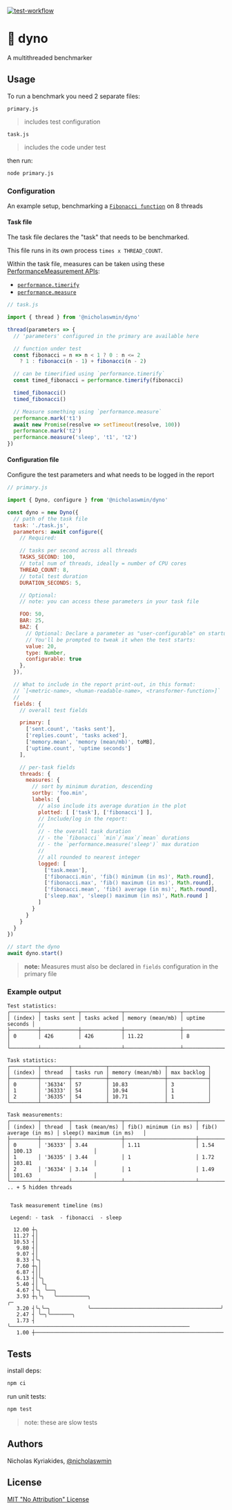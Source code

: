 [![test-workflow][test-badge]][test-workflow]

# :wrench: dyno

A multithreaded benchmarker

## Usage

To run a benchmark you need 2 separate files:

`primary.js`

> includes test configuration

`task.js`

> includes the code under test

then run:

```bash
node primary.js
```

### Configuration

An example setup, benchmarking a [`Fibonacci function`][fib] on 8 threads

#### Task file

The task file declares the "task" that needs to be benchmarked.

This file runs in its own process `times x THREAD_COUNT`.

Within the task file, measures can be taken using
these [PerformanceMeasurement APIs][perf-api]:

- [`performance.timerify`][timerify]
- [`performance.measure`][measure]

```js
// task.js

import { thread } from '@nicholaswmin/dyno'

thread(parameters => {
  // 'parameters' configured in the primary are available here

  // function under test
  const fibonacci = n => n < 1 ? 0 : n <= 2
    ? 1 : fibonacci(n - 1) + fibonacci(n - 2)

  // can be timerified using `performance.timerify`
  const timed_fibonacci = performance.timerify(fibonacci)

  timed_fibonacci()
  timed_fibonacci()

  // Measure something using `performance.measure`
  performance.mark('t1')
  await new Promise(resolve => setTimeout(resolve, 100))
  performance.mark('t2')
  performance.measure('sleep', 't1', 't2')
})
```

#### Configuration file

Configure the test parameters and what needs to be logged in the report

```js
// primary.js

import { Dyno, configure } from '@nicholaswmin/dyno'

const dyno = new Dyno({
  // path of the task file
  task: './task.js',
  parameters: await configure({
    // Required:

    // tasks per second across all threads
    TASKS_SECOND: 100,
    // total num of threads, ideally = number of CPU cores
    THREAD_COUNT: 8,
    // total test duration
    DURATION_SECONDS: 5,

    // Optional:
    // note: you can access these parameters in your task file

    FOO: 50,
    BAR: 25,
    BAZ: {
      // Optional: Declare a parameter as "user-configurable" on startup.
      // You'll be prompted to tweak it when the test starts:
      value: 20,
      type: Number,
      configurable: true
    },
  }),

  // What to include in the report print-out, in this format:
  // `[<metric-name>, <human-readable-name>, <transformer-function>]`
  //
  fields: {
    // overall test fields

    primary: [
      ['sent.count', 'tasks sent'],
      ['replies.count', 'tasks acked'],
      ['memory.mean', 'memory (mean/mb)', toMB],
      ['uptime.count', 'uptime seconds']
    ],

    // per-task fields
    threads: {
      measures: {
        // sort by minimum duration, descending
        sortby: 'foo.min',
        labels: {
          // also include its average duration in the plot
          plotted: [ ['task'], ['fibonacci'] ],
          // Include/log in the report:
          //
          // - the overall task duration
          // - the `fibonacci` `min`/`max`/`mean` durations
          // - the `performance.measure('sleep')` max duration
          //
          // all rounded to nearest integer
          logged: [
            ['task.mean'],
            ['fibonacci.min', 'fib() minimum (in ms)', Math.round],
            ['fibonacci.max', 'fib() maximum (in ms)', Math.round],
            ['fibonacci.mean', 'fib() average (in ms)', Math.round],
            ['sleep.max', 'sleep() maximum (in ms)', Math.round ]
          ]
        }
      }
    }
  }
})

// start the dyno
await dyno.start()
```

> **note:** Measures must also be declared in `fields` configuration in the
> primary file

### Example output

```console
Test statistics:
┌─────────┬────────────┬─────────────┬──────────────────┬────────────────┐
│ (index) │ tasks sent │ tasks acked │ memory (mean/mb) │ uptime seconds │
├─────────┼────────────┼─────────────┼──────────────────┼────────────────┤
│ 0       │ 426        │ 426         │ 11.22            │ 8              │
└─────────┴────────────┴─────────────┴──────────────────┴────────────────┘

Task statistics:
┌─────────┬─────────┬───────────┬──────────────────┬─────────────┐
│ (index) │ thread  │ tasks run │ memory (mean/mb) │ max backlog │
├─────────┼─────────┼───────────┼──────────────────┼─────────────┤
│ 0       │ '36334' │ 57        │ 10.83            │ 3           │
│ 1       │ '36333' │ 54        │ 10.94            │ 1           │
│ 2       │ '36335' │ 54        │ 10.71            │ 1           │
└─────────┴─────────┴───────────┴──────────────────┴─────────────┘

Task measurements:
┌─────────┬─────────┬────────────────┬───────────────────────┬───────────────────────┬───────────────────────────┐
│ (index) │ thread  │ task (mean/ms) │ fib() minimum (in ms) │ fib() average (in ms) │ sleep() maximum (in ms)   │
├─────────┼─────────┼────────────────┼───────────────────────┼───────────────────────┼───────────────────────────┤
│ 0       │ '36333' │ 3.44           │ 1.11                  │ 1.54                  │ 100.13                    │
│ 1       │ '36335' │ 3.44           │ 1                     │ 1.72                  │ 103.81                    │
│ 2       │ '36334' │ 3.14           │ 1                     │ 1.49                  │ 101.63                    │
└─────────┴─────────┴────────────────┴───────────────────────┴───────────────────────┴───────────────────────────┘
.. + 5 hidden threads


 Task measurement timeline (ms)

 Legend: - task  - fibonacci  - sleep

  12.00 ┼╮
  11.27 ┤│
  10.53 ┤│
   9.80 ┤│
   9.07 ┤│
   8.33 ┤╰╮
   7.60 ┼╮│
   6.87 ┤││
   6.13 ┤│╰╮
   5.40 ┤│ ╰╮
   4.67 ┤╰╮ ╰──╮
   3.93 ┼╮╰╮   ╰──────────╮                                          ╭─
   3.20 ┤╰╮╰─╮            ╰──────────────────────────────────────────╯
   2.47 ┤ ╰─╮╰───────╮
   1.73 ┤   ╰──────────────────────────────────────────────────────────
   1.00 ┼─────────────────────────────────────────────────────────────
```

## Tests

install deps:

```bash
npm ci
```

run unit tests:

```bash
npm test
```

> note: these are slow tests

## Authors

Nicholas Kyriakides, [@nicholaswmin][nicholaswmin]

## License

[MIT "No Attribution" License][license]

<!--- Badges -->

[test-badge]: https://github.com/nicholaswmin/dyno/actions/workflows/test.yml/badge.svg
[test-workflow]: https://github.com/nicholaswmin/dyno/actions/workflows/test:unit.yml

<!--- General Refs -->

[perf-api]: https://nodejs.org/api/perf_hooks.html#performance-measurement-apis
[timerify]: https://nodejs.org/api/perf_hooks.html#performancetimerifyfn-options
[measure]: https://nodejs.org/api/perf_hooks.html#class-performancemeasure
[fib]: https://en.wikipedia.org/wiki/Fibonacci_sequence

[nicholaswmin]: https://github.com/nicholaswmin
[license]: ./LICENSE
